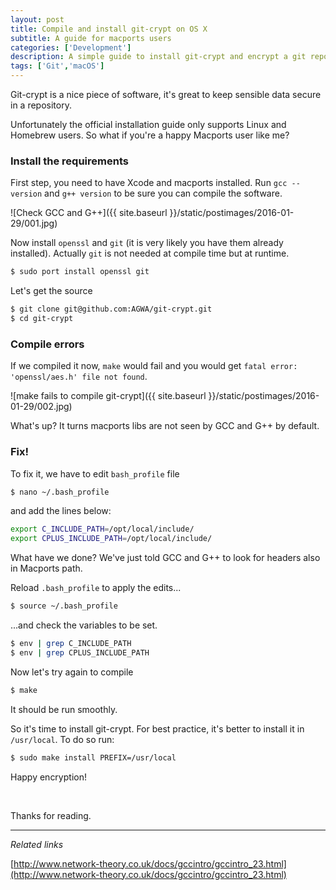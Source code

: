 ```yaml
---
layout: post
title: Compile and install git-crypt on OS X
subtitle: A guide for macports users
categories: ['Development']
description: A simple guide to install git-crypt and encrypt a git repository 
tags: ['Git','macOS']
---
```


Git-crypt is a nice piece of software, it's great to keep sensible data secure in a repository. 

Unfortunately the official installation guide only supports Linux and Homebrew users. So what if you're a happy Macports user like me?

### Install the requirements

First step, you need to have Xcode and macports installed. Run ```gcc --version``` and ```g++ version``` to be sure you can compile the software.

![Check GCC and G++]({{ site.baseurl }}/static/postimages/2016-01-29/001.jpg)

Now install ```openssl``` and ```git``` (it is very likely you have them already installed). Actually ```git``` is not needed at compile time but at runtime.

```sh
$ sudo port install openssl git
```

Let's get the source

```sh
$ git clone git@github.com:AGWA/git-crypt.git
$ cd git-crypt
```

### Compile errors

If we compiled it now, ```make``` would fail and you would get ```fatal error: 'openssl/aes.h' file not found```.

![make fails to compile git-crypt]({{ site.baseurl }}/static/postimages/2016-01-29/002.jpg)

What's up? It turns macports libs are not seen by GCC and G++ by default.

### Fix!

To fix it, we have to edit ```bash_profile``` file

```sh
$ nano ~/.bash_profile
```

and add the lines below:

```sh
export C_INCLUDE_PATH=/opt/local/include/
export CPLUS_INCLUDE_PATH=/opt/local/include/
```

What have we done? We've just told GCC and G++ to look for headers also in Macports path.

Reload `.bash_profile` to apply the edits...

```sh
$ source ~/.bash_profile
```

...and check the variables to be set.

```sh
$ env | grep C_INCLUDE_PATH
$ env | grep CPLUS_INCLUDE_PATH
```

Now let's try again to compile

```sh
$ make
```

It should be run smoothly.

So it's time to install git-crypt. For best practice, it's better to install it in `/usr/local`. To do so run:

```sh
$ sudo make install PREFIX=/usr/local
```

Happy encryption!

<br>

Thanks for reading.

- - -
*Related links*

[http://www.network-theory.co.uk/docs/gccintro/gccintro_23.html](http://www.network-theory.co.uk/docs/gccintro/gccintro_23.html)
